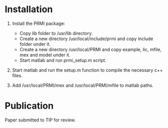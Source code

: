 # Installation
1) Install the PRMI package:
 
   - Copy lib folder to /usr/lib directory.
   - Create a new directory /usr/local/include/prmi and copy include folder under it.
   - Create a new directory /usr/local/PRMI and copy example, lic, mfile, mex and model under it.
   - Start matlab and run prmi_setup.m script.

2) Start matlab and run the setup.m function to compile the necessary c++ files.

3) Add /usr/local/PRMI/mex and /usr/local/PRMI/mfile to matlab paths.

# Publication
Paper submitted to TIP for review.
